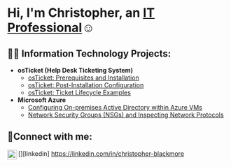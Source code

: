 <h1>Hi, I'm Christopher, an <a href="https://linkedin.com/christopher-blackmore">IT Professional</a>☺</h1>

<h2>👨‍💻 Information Technology Projects:</h2>

- <b>osTicket (Help Desk Ticketing System)</b>
  - [osTicket: Prerequisites and Installation](https://github.com/cblack5880/osticket-prereqs)
  - [osTicket: Post-Installation Configuration](https://github.com/cblack5880/post-install-config)
  - [osTicket: Ticket Lifecycle Examples](https://github.com/cblack5880/ticket-lifecycle)
- <b>Microsoft Azure</b>
  - [Configuring On-premises Active Directory within Azure VMs](https://github.com/cblack5880/configure-ad)
  - [Network Security Groups (NSGs) and Inspecting Network Protocols](https://github.com/cblack5880/azure-network-protocols)
<h2>🤳Connect with me:</h2>

[<img align="left" alt="Josh | LinkedIn" width="22px" src="https://cdn.jsdelivr.net/npm/simple-icons@v3/icons/linkedin.svg" />][linkedin] https://linkedin.com/in/christopher-blackmore
